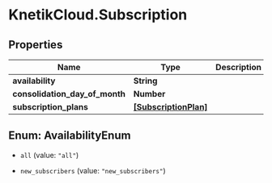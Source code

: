 # KnetikCloud.Subscription

## Properties
Name | Type | Description | Notes
------------ | ------------- | ------------- | -------------
**availability** | **String** |  | [optional] 
**consolidation_day_of_month** | **Number** |  | [optional] 
**subscription_plans** | [**[SubscriptionPlan]**](SubscriptionPlan.md) |  | [optional] 


<a name="AvailabilityEnum"></a>
## Enum: AvailabilityEnum


* `all` (value: `"all"`)

* `new_subscribers` (value: `"new_subscribers"`)




